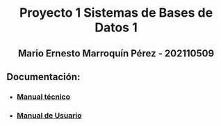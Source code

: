# <center>Proyecto 1 Sistemas de Bases de Datos 1 

## <center>Mario Ernesto Marroquín Pérez - 202110509 

## Documentación:

- ### [Manual técnico](documentacion/tecnico.md) 

- ### [Manual de Usuario](documentacion/usuario.md)

